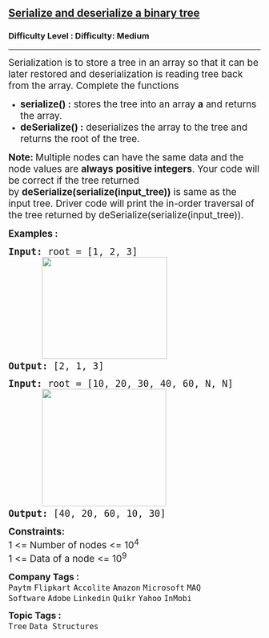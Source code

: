 <h2><a href="https://www.geeksforgeeks.org/problems/serialize-and-deserialize-a-binary-tree/1">Serialize and deserialize a binary tree</a></h2><h3>Difficulty Level : Difficulty: Medium</h3><hr><div class="problems_problem_content__Xm_eO"><p><span style="font-size: 14pt;">Serialization is to store a tree in an array so that it can be later restored and deserialization is reading tree back from the array. Complete the functions</span></p>
<ul>
<li><span style="font-size: 14pt;"><strong>serialize() :</strong>&nbsp;stores the tree into an array&nbsp;<strong>a</strong>&nbsp;and returns the array.</span></li>
<li><span style="font-size: 14pt;"><strong>deSerialize() :</strong>&nbsp;deserializes the array to the tree and returns the root of the tree.</span></li>
</ul>
<p><span style="font-size: 14pt;"><strong>Note:&nbsp;</strong>Multiple nodes can have the same data and the node values are&nbsp;<strong>always</strong>&nbsp;<strong>positive integers</strong>. Your code will be correct if the tree returned by&nbsp;<strong>deSerialize(serialize(input_tree))</strong>&nbsp;is same as the input tree. Driver code will print the in-order traversal of the tree returned by&nbsp;deSerialize(serialize(input_tree)).</span></p>
<p><span style="font-size: 14pt;"><strong>Examples :</strong></span></p>
<pre><span style="font-size: 14pt;"><strong>Input: </strong>root = [1, 2, 3]
&nbsp; &nbsp;&nbsp;  <img src="https://media.geeksforgeeks.org/img-practice/prod/addEditProblem/700281/Web/Other/blobid4_1739345069.png" alt="" width="250" height="203">
<strong>Output: </strong>[2, 1, 3]
</span></pre>
<pre><span style="font-size: 14pt;"><strong>Input:</strong> root = [10, 20, 30, 40, 60, N, N]
&nbsp; &nbsp;   <img src="https://media.geeksforgeeks.org/img-practice/prod/addEditProblem/700281/Web/Other/blobid5_1739345069.png" alt="" width="248" height="234">
<strong>Output: </strong>[40, 20, 60, 10, 30]</span></pre>
<p><span style="font-size: 14pt;"><strong>Constraints:</strong><br>1 &lt;= Number of nodes &lt;= 10<sup>4</sup><br>1 &lt;= Data of a node &lt;= 10<sup>9</sup></span></p></div><p><span style=font-size:18px><strong>Company Tags : </strong><br><code>Paytm</code>&nbsp;<code>Flipkart</code>&nbsp;<code>Accolite</code>&nbsp;<code>Amazon</code>&nbsp;<code>Microsoft</code>&nbsp;<code>MAQ Software</code>&nbsp;<code>Adobe</code>&nbsp;<code>Linkedin</code>&nbsp;<code>Quikr</code>&nbsp;<code>Yahoo</code>&nbsp;<code>InMobi</code>&nbsp;<br><p><span style=font-size:18px><strong>Topic Tags : </strong><br><code>Tree</code>&nbsp;<code>Data Structures</code>&nbsp;